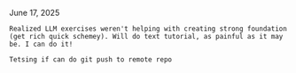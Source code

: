 June 17, 2025

    Realized LLM exercises weren't helping with creating strong foundation (get rich quick schemey). Will do text tutorial, as painful as it may be. I can do it!

    Tetsing if can do git push to remote repo

